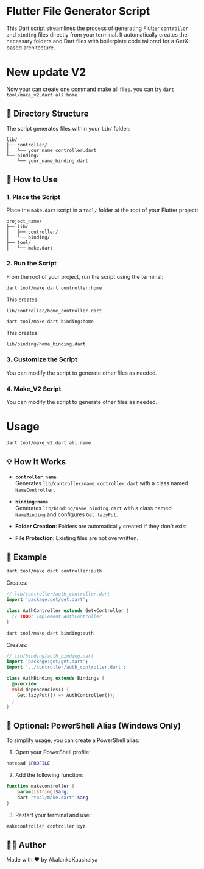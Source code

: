 # Flutter File Generator Script

This Dart script streamlines the process of generating Flutter `controller` and `binding` files directly from your terminal. It automatically creates the necessary folders and Dart files with boilerplate code tailored for a GetX-based architecture.

# New update V2
Now your can create one command make all files. you can try `dart tool/make_v2.dart all:home`

## 📁 Directory Structure

The script generates files within your `lib/` folder:

```
lib/
├── controller/
│   └── your_name_controller.dart
└── binding/
    └── your_name_binding.dart
```

## 🚀 How to Use

### 1. Place the Script
Place the `make.dart` script in a `tool/` folder at the root of your Flutter project:

```
project_name/
├── lib/
│   ├── controller/
│   └── binding/
├── tool/
│   └── make.dart
```

### 2. Run the Script
From the root of your project, run the script using the terminal:

```bash
dart tool/make.dart controller:home
```

This creates:

```
lib/controller/home_controller.dart
```

```bash
dart tool/make.dart binding:home
```

This creates:

```
lib/binding/home_binding.dart
```

### 3. Customize the Script
You can modify the script to generate other files as needed.

### 4. Make_V2 Script 
You can modify the script to generate other files as needed.

# Usage

```bash
dart tool/make_v2.dart all:name 
```

## 💡 How It Works

- **`controller:name`**  
  Generates `lib/controller/name_controller.dart` with a class named `NameController`.
  
- **`binding:name`**  
  Generates `lib/binding/name_binding.dart` with a class named `NameBinding` and configures `Get.lazyPut`.

- **Folder Creation**: Folders are automatically created if they don't exist.  
- **File Protection**: Existing files are not overwritten.

## 🧪 Example

```bash
dart tool/make.dart controller:auth
```

Creates:

```dart
// lib/controller/auth_controller.dart
import 'package:get/get.dart';

class AuthController extends GetxController {
  // TODO: Implement AuthController
}
```

```bash
dart tool/make.dart binding:auth
```

Creates:

```dart
// lib/binding/auth_binding.dart
import 'package:get/get.dart';
import '../controller/auth_controller.dart';

class AuthBinding extends Bindings {
  @override
  void dependencies() {
    Get.lazyPut(() => AuthController());
  }
}
```

## 🧩 Optional: PowerShell Alias (Windows Only)

To simplify usage, you can create a PowerShell alias:

1. Open your PowerShell profile:

```powershell
notepad $PROFILE
```

2. Add the following function:

```powershell
function makecontroller {
    param([string]$arg)
    dart "tool/make.dart" $arg
}
```

3. Restart your terminal and use:

```bash
makecontroller controller:xyz
```

## 🧑‍💻 Author

Made with ❤️ by AkalankaKaushalya